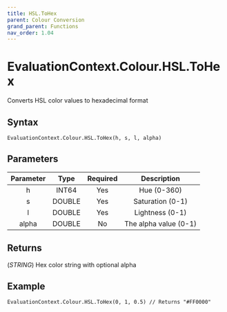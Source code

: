 ```yaml
---
title: HSL.ToHex
parent: Colour Conversion
grand_parent: Functions
nav_order: 1.04
---
```


# EvaluationContext.Colour.HSL.ToHex

Converts HSL color values to hexadecimal format

## Syntax

```dax
EvaluationContext.Colour.HSL.ToHex(h, s, l, alpha)
```

## Parameters

| Parameter | Type | Required | Description |
|:---:|:---:|:---:|:---:|
| h | INT64 | Yes | Hue (0-360) |
| s | DOUBLE | Yes | Saturation (0-1) |
| l | DOUBLE | Yes | Lightness (0-1) |
| alpha | DOUBLE | No | The alpha value (0-1) |

## Returns

(*STRING*) Hex color string with optional alpha

## Example

```dax
EvaluationContext.Colour.HSL.ToHex(0, 1, 0.5) // Returns "#FF0000"
```